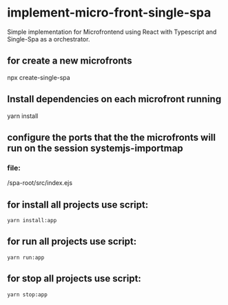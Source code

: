 # implement-micro-front-single-spa

Simple implementation for Microfrontend using React with Typescript and Single-Spa as a orchestrator.

## for create a new microfronts

npx create-single-spa

## Install dependencies on each microfront running

yarn install

## configure the ports that the the microfronts will run on the session systemjs-importmap

### file:

/spa-root/src/index.ejs

## for install all projects use script:

    yarn install:app

## for run all projects use script:

    yarn run:app

## for stop all projects use script:

    yarn stop:app
